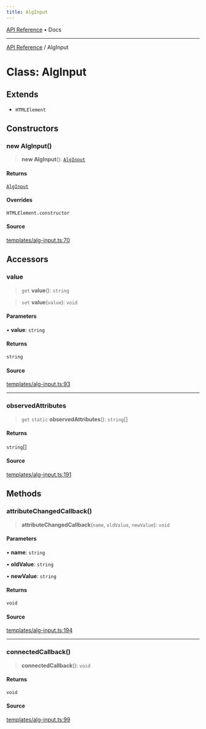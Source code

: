 ```yaml
---
title: AlgInput
---
```


[API Reference](/docs/api/) • Docs

***

[API Reference](/docs/api/) / AlgInput

# Class: AlgInput

## Extends

- `HTMLElement`

## Constructors

### new AlgInput()

> **new AlgInput**(): [`AlgInput`](/docs/api/classes/AlgInput)

#### Returns

[`AlgInput`](/docs/api/classes/AlgInput)

#### Overrides

`HTMLElement.constructor`

#### Source

[templates/alg-input.ts:70](https://github.com/BrouxtForce/cubelib/blob/46235e0efd69874517537607aff50e6e913dc207/src/templates/alg-input.ts#L70)

## Accessors

### value

> `get` **value**(): `string`

> `set` **value**(`value`): `void`

#### Parameters

• **value**: `string`

#### Returns

`string`

#### Source

[templates/alg-input.ts:93](https://github.com/BrouxtForce/cubelib/blob/46235e0efd69874517537607aff50e6e913dc207/src/templates/alg-input.ts#L93)

***

### observedAttributes

> `get` `static` **observedAttributes**(): `string`[]

#### Returns

`string`[]

#### Source

[templates/alg-input.ts:191](https://github.com/BrouxtForce/cubelib/blob/46235e0efd69874517537607aff50e6e913dc207/src/templates/alg-input.ts#L191)

## Methods

### attributeChangedCallback()

> **attributeChangedCallback**(`name`, `oldValue`, `newValue`): `void`

#### Parameters

• **name**: `string`

• **oldValue**: `string`

• **newValue**: `string`

#### Returns

`void`

#### Source

[templates/alg-input.ts:194](https://github.com/BrouxtForce/cubelib/blob/46235e0efd69874517537607aff50e6e913dc207/src/templates/alg-input.ts#L194)

***

### connectedCallback()

> **connectedCallback**(): `void`

#### Returns

`void`

#### Source

[templates/alg-input.ts:99](https://github.com/BrouxtForce/cubelib/blob/46235e0efd69874517537607aff50e6e913dc207/src/templates/alg-input.ts#L99)
